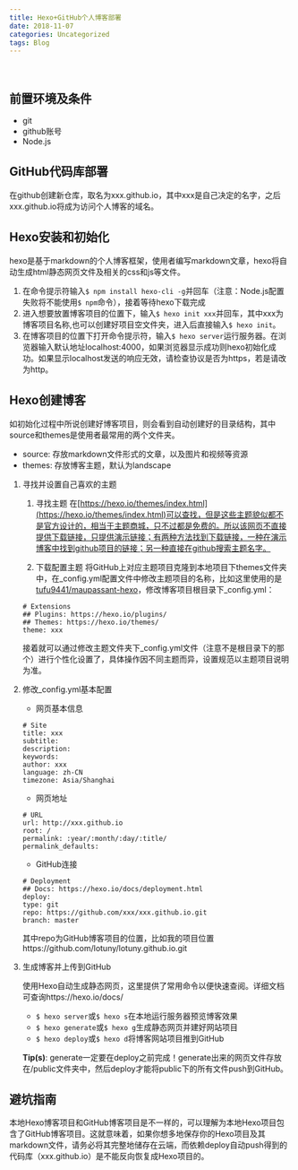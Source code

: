 ```yaml
---
title: Hexo+GitHub个人博客部署
date: 2018-11-07
categories: Uncategorized
tags: Blog
---
```


&nbsp;

<!--more-->

## 前置环境及条件
- git
- github账号
- Node.js

## GitHub代码库部署
在github创建新仓库，取名为xxx.github.io，其中xxx是自己决定的名字，之后xxx.github.io将成为访问个人博客的域名。

## Hexo安装和初始化
hexo是基于markdown的个人博客框架，使用者编写markdown文章，hexo将自动生成html静态网页文件及相关的css和js等文件。

1. 在命令提示符输入```$ npm install hexo-cli -g```并回车（注意：Node.js配置失败将不能使用```$ npm```命令），接着等待hexo下载完成
2. 进入想要放置博客项目的位置下，输入```$ hexo init xxx```并回车，其中xxx为博客项目名称,也可以创建好项目空文件夹，进入后直接输入```$ hexo init```。
3. 在博客项目的位置下打开命令提示符，输入```$ hexo server```运行服务器。在浏览器输入默认地址localhost:4000，如果浏览器显示成功则hexo初始化成功。如果显示localhost发送的响应无效，请检查协议是否为https，若是请改为http。

## Hexo创建博客
如初始化过程中所说创建好博客项目，则会看到自动创建好的目录结构，其中source和themes是使用者最常用的两个文件夹。
- source: 存放markdown文件形式的文章，以及图片和视频等资源
- themes: 存放博客主题，默认为landscape

1. 寻找并设置自己喜欢的主题

    1. 寻找主题
    在[https://hexo.io/themes/index.html](https://hexo.io/themes/index.html)可以查找，但是这些主题貌似都不是官方设计的，相当于主题商城，只不过都是免费的。所以该网页不直接提供下载链接，只提供演示链接；有两种方法找到下载链接，一种在演示博客中找到github项目的链接；另一种直接在github搜索主题名字。

    2. 下载配置主题
    将GitHub上对应主题项目克隆到本地项目下themes文件夹中，在_config.yml配置文件中修改主题项目的名称，比如这里使用的是[tufu9441/maupassant-hexo](https://github.com/tufu9441/maupassant-hexo)，修改博客项目根目录下_config.yml：
    ```
    # Extensions
    ## Plugins: https://hexo.io/plugins/
    ## Themes: https://hexo.io/themes/
    theme: xxx
    ```
    接着就可以通过修改主题文件夹下_config.yml文件（注意不是根目录下的那个）进行个性化设置了，具体操作因不同主题而异，设置规范以主题项目说明为准。

2. 修改_config.yml基本配置

    - 网页基本信息
    ```
    # Site
    title: xxx
    subtitle:
    description:
    keywords:
    author: xxx
    language: zh-CN
    timezone: Asia/Shanghai
    ```

    - 网页地址
    ```
    # URL
    url: http://xxx.github.io
    root: /
    permalink: :year/:month/:day/:title/
    permalink_defaults:
    ```

    - GitHub连接
    ```
    # Deployment
    ## Docs: https://hexo.io/docs/deployment.html
    deploy:
    type: git
    repo: https://github.com/xxx/xxx.github.io.git
    branch: master
    ```
    其中repo为GitHub博客项目的位置，比如我的项目位置https://github.com/lotuny/lotuny.github.io.git

3. 生成博客并上传到GitHub

    使用Hexo自动生成静态网页，这里提供了常用命令以便快速查阅。详细文档可查询https://hexo.io/docs/

    - ```$ hexo server```或```$ hexo s```在本地运行服务器预览博客效果
    - ```$ hexo generate```或```$ hexo g```生成静态网页并建好网站项目
    - ```$ hexo deploy```或```$ hexo d```将博客网站项目推到GitHub

    **Tip(s)**: generate一定要在deploy之前完成！generate出来的网页文件存放在/public文件夹中，然后deploy才能将public下的所有文件push到GitHub。
    
## 避坑指南
本地Hexo博客项目和GitHub博客项目是不一样的，可以理解为本地Hexo项目包含了GitHub博客项目。这就意味着，如果你想多地保存你的Hexo项目及其markdown文件，请务必将其完整地储存在云端，而依赖deploy自动push得到的代码库（xxx.github.io）是不能反向恢复成Hexo项目的。